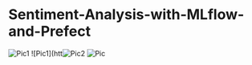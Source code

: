 # Sentiment-Analysis-with-MLflow-and-Prefect
![Pic1](https://github.com/user-attachments/assets/8043e558-81d3-470d-b94b-8e0132344898)
![Pic1](htt![Pic2](https://github.com/user-attachments/assets/a0362d06-f647-4cfb-9525-17300c4a3c88)
![Pic](https://github.com/user-attachments/assets/6f10d8e1-eedd-4f75-b8f9-328e8c3b4827)
